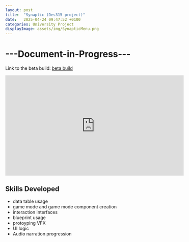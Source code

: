 ```yaml
---
layout: post
title:  "Synaptic (Des315 project)"
date:   2025-04-24 09:47:52 +0100
categories: University Project
displayImage: assets/img/SynapticMenu.png
---
```


# ---Document-in-Progress---
Link to the beta build: [beta build][beta]

<iframe width="560" height="315" src="https://www.youtube.com/embed/PXlDNm1oWtM?si=uZ48GaDZ_laoyEym" title="YouTube video player" frameborder="0" allow="accelerometer; autoplay; clipboard-write; encrypted-media; gyroscope; picture-in-picture; web-share" referrerpolicy="strict-origin-when-cross-origin" allowfullscreen></iframe>

## Skills Developed
- data table usage
- game mode and game mode component creation
- interaction interfaces
- blueprint usage
- protoyping VFX
- UI logic
- Audio narration progression

[beta]: https://bonny-bandits.itch.io/synaptic/devlog/935211/synaptic-gold-master-is-out